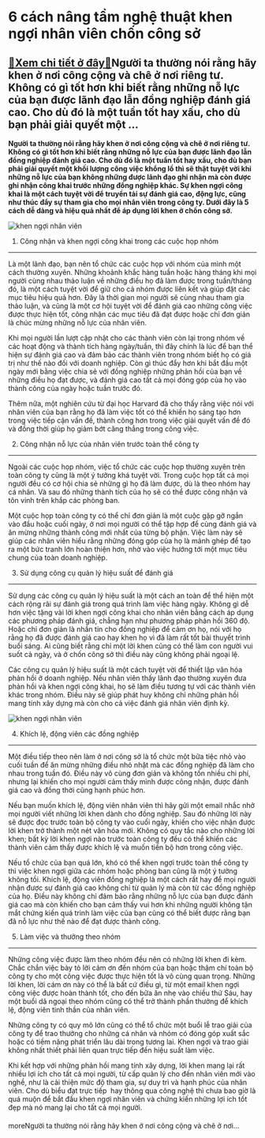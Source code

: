6 cách nâng tầm nghệ thuật khen ngợi nhân viên chốn công sở
===========================================================

[:gift:Xem chi tiết ở đây:gift:](https://hddtvn.com/6-cach-nang-tam-nghe-thuat-khen-ngoi-nhan-vien-chon-cong-so/)Người ta thường nói rằng hãy khen ở nơi công cộng và chê ở nơi riêng tư. Không có gì tốt hơn khi biết rằng những nỗ lực của bạn được lãnh đạo lẫn đồng nghiệp đánh giá cao. Cho dù đó là một tuần tốt hay xấu, cho dù bạn phải giải quyết một …
-----------------------------------------------------------------------------------------------------------------------------------------------------------------------------------------------------------------------------------------------

**Người ta thường nói rằng hãy khen ở nơi công cộng và chê ở nơi riêng tư. Không có gì tốt hơn khi biết rằng những nỗ lực của bạn được lãnh đạo lẫn đồng nghiệp đánh giá cao. Cho dù đó là một tuần tốt hay xấu, cho dù bạn phải giải quyết một khối lượng công việc khổng lồ thì sẽ thật tuyệt vời khi những nỗ lực của bạn không những được lãnh đạo ghi nhận mà còn được ghi nhận công khai trước những đồng nghiệp khác. Sự khen ngợi công khai là một cách tuyệt vời để truyền tải sự đánh giá cao, động lực, cũng như thúc đẩy sự tham gia cho mọi nhân viên trong công ty. Dưới đây là 5 cách dễ dàng và hiệu quả nhất để áp dụng lời khen ở chốn công sở.**


![khen ngợi nhân viên](https://hddtvn.com/wp-content/uploads/2021/01/praise_950x633_21614.jpg "khen ngợi nhân viên")


1. Công nhận và khen ngợi công khai trong các cuộc họp nhóm
-----------------------------------------------------------


Là một lãnh đạo, bạn nên tổ chức các cuộc họp với nhóm của mình một cách thường xuyên. Những khoảnh khắc hàng tuần hoặc hàng tháng khi mọi người cùng nhau thảo luận về những điều họ đã làm được trong tuần/tháng đó, là một cách tuyệt vời để giữ cho cả nhóm được liên kết và giúp đặt các mục tiêu hiệu quả hơn. Đây là thời gian mọi người sẽ cùng nhau tham gia thảo luận, và cũng là một cơ hội tuyệt vời để đánh giá cao những công việc được thực hiện tốt, công nhận các mục tiêu đã đạt được hoặc chỉ đơn giản là chúc mừng những nỗ lực của nhân viên.


Khi mọi người lần lượt cập nhật cho các thành viên còn lại trong nhóm về các hoạt động và thành tích hàng ngày/tuần, thì đây chính là lúc để bạn thể hiện sự đánh giá cao và đảm bảo các thành viên trong nhóm biết họ có giá trị như thế nào đối với doanh nghiệp. Còn gì thúc đẩy hơn khi bắt đầu một ngày mới bằng việc chia sẻ với đồng nghiệp những phản hồi của bạn về những điều họ đạt được, và đánh giá cao tất cả mọi đóng góp của họ vào thành công của ngày hoặc tuần trước đó.


Thêm nữa, một nghiên cứu từ đại học Harvard đã cho thấy rằng việc nói với nhân viên của bạn rằng họ đã làm việc tốt có thể khiến họ sáng tạo hơn trong việc tiếp cận vấn đề, thành công hơn trong việc giải quyết vấn đề đó và đồng thời giúp họ giảm bớt căng thẳng trong công việc.


2. Công nhận nỗ lực của nhân viên trước toàn thể công ty
--------------------------------------------------------


Ngoài các cuộc họp nhóm, việc tổ chức các cuộc họp thường xuyên trên toàn công ty cũng là một ý tưởng khá tuyệt vời. Trong cuộc họp tất cả mọi người đều có cơ hội chia sẻ những gì họ đã làm được, dù là theo nhóm hay cá nhân. Và sau đó những thành tích của họ sẽ có thể được công nhận và tôn vinh trên khắp các phòng ban.


Một cuộc họp toàn công ty có thể chỉ đơn giản là một cuộc gặp gỡ ngắn vào đầu hoặc cuối ngày, ở nơi mọi người có thể tập hợp để cùng đánh giá và ăn mừng những thành công mới nhất của từng bộ phận. Việc làm này sẽ giúp các nhân viên hiểu rằng những đóng góp của họ là mảnh ghép để tạo ra một bức tranh lớn hoàn thiện hơn, nhờ vào việc hướng tới một mục tiêu chung của toàn doanh nghiệp.


3. Sử dụng công cụ quản lý hiệu suất để đánh giá
------------------------------------------------


Sử dụng các công cụ quản lý hiệu suất là một cách an toàn để thể hiện một cách rộng rãi sự đánh giá trong quá trình làm việc hàng ngày. Không gì dễ hơn việc tặng vài lời khen ngợi công khai cho nhân viên bằng cách áp dụng các phương pháp đánh giá, chẳng hạn như phương pháp phản hồi 360 độ. Hoặc chỉ đơn giản là nhắn tin cho đồng nghiệp để cảm ơn họ, nói với họ rằng họ đã được đánh giá cao hay khen họ vì đã làm rất tốt bài thuyết trình buổi sáng. Ai cũng biết rằng chỉ một lời khen cũng có thể làm con người vui suốt cả ngày, và ở chốn công sở thì điều này cũng không phải ngoại lệ.


Các công cụ quản lý hiệu suất là một cách tuyệt vời để thiết lập văn hóa phản hồi ở doanh nghiệp. Nếu nhân viên thấy lãnh đạo thường xuyên đưa phản hồi và khen ngợi công khai, họ sẽ làm điều tương tự với các thành viên khác trong nhóm. Điều này sẽ giúp phát huy không chỉ những phản hồi mang tính xây dựng mà còn cho cả việc đánh giá nhân viên định kỳ.


![khen ngợi nhân viên](https://hddtvn.com/wp-content/uploads/2021/01/Motivate-Employees-With-Praise.png "khen ngợi nhân viên")


4. Khích lệ, động viên các đồng nghiệp
--------------------------------------


Một điều tiếp theo nên làm ở nơi công sở là tổ chức một bữa tiệc nhỏ vào cuối tuần để ăn mừng những điều nhỏ nhặt mà các đồng nghiệp đã làm cho nhau trong tuần đó. Điều này vô cùng đơn giản và không tốn nhiều chi phí, nhưng lại khiến cho mọi người cảm thấy mình được công nhận, được đánh giá cao và đồng thời cũng hạnh phúc hơn.


Nếu bạn muốn khích lệ, động viên nhân viên thì hãy gửi một email nhắc nhở mọi người viết những lời khen dành cho đồng nghiệp. Sau đó những lời này sẽ được đọc trước toàn bộ công ty vào cuối ngày, khiến cho việc nhận được lời khen trở thành một nét văn hóa mới. Không có quy tắc nào cho những lời khen; bất kỳ lời khen ngợi nào trước toàn công ty đều có thể khiến các thành viên cảm thấy được khích lệ và muốn tiến bộ hơn trong công việc.


Nếu tổ chức của bạn quá lớn, khó có thể khen ngợi trước toàn thể công ty thì việc khen ngợi giữa các nhóm hoặc phòng ban cũng là một ý tưởng không tồi. Khích lệ, động viên đồng nghiệp là một cách rất hay để mọi người nhận được sự đánh giá cao không chỉ từ quản lý mà còn từ các đồng nghiệp của họ. Điều này không chỉ đảm bảo rằng những nỗ lực của bạn được đánh giá cao mà còn khiến cho bạn cảm thấy vui hơn khi những người không tận mắt chứng kiến quá trình làm việc của bạn cũng có thể biết được rằng bạn đã nỗ lực như thế nào để đạt được thành công.


5. Làm việc và thưởng theo nhóm
-------------------------------


Những công việc được làm theo nhóm đều nên có những lời khen đi kèm. Chắc chắn việc bày tỏ lời cảm ơn đến nhóm của bạn hoặc thậm chí toàn bộ công ty cho một công việc được thực hiện tốt là vô cùng quan trọng. Những lời khen, lời cám ơn này có thể là bất cứ điều gì, từ một email khen ngợi công việc được hoàn thành tốt, cho đến bữa ăn nhẹ vào chiều thứ Sáu, hay một buổi dã ngoại theo nhóm cũng có thể trở thành phần thưởng để khích lệ, động viên tinh thần của nhân viên.


Những công ty có quy mô lớn cũng có thể tổ chức một buổi lễ trao giải của công ty để trao thưởng cho những cá nhân và nhóm có đóng góp xuất sắc hoặc có tiềm năng phát triển lâu dài trong tương lai. Khen ngợi và trao giải không nhất thiết phải liên quan trực tiếp đến hiệu suất làm việc.


Khi kết hợp với những phản hồi mang tính xây dựng, lời khen mang lại rất nhiều lợi ích cho tất cả mọi người, từ cấp quản lý cho đến nhân viên mới vào nghề, như là cải thiện mức độ tham gia, sự duy trì và hạnh phúc của nhân viên. Cho dù biểu đạt trực tiếp  hay thông qua công nghệ thì chưa bao giờ là quá muộn để bắt đầu khen ngợi nhân viên và chứng kiến những lợi ích tốt đẹp mà nó mang lại cho tất cả mọi người.


#### 


moreNgười ta thường nói rằng hãy khen ở nơi công cộng và chê ở nơi…

